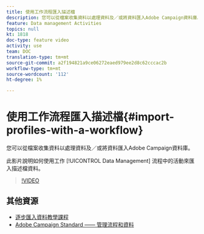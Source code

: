 ```yaml
---
title: 使用工作流程匯入描述檔
description: 您可以從檔案收集資料以處理資料及／或將資料匯入Adobe Campaign資料庫。 此影片說明如何使用工作流程匯入描述檔資料。
feature: Data management Activities
topics: null
kt: 1818
doc-type: feature video
activity: use
team: DOC
translation-type: tm+mt
source-git-commit: a2f194821a9ce06272eaed979ee2d8c62cccac2b
workflow-type: tm+mt
source-wordcount: '112'
ht-degree: 1%

---
```



# 使用工作流程匯入描述檔{#import-profiles-with-a-workflow}

您可以從檔案收集資料以處理資料及／或將資料匯入Adobe Campaign資料庫。

此影片說明如何使用工作 [!UICONTROL Data Management] 流程中的活動來匯入描述檔資料。

>[!VIDEO](https://video.tv.adobe.com/v/24993?quality=12)

## 其他資源

* [逐步匯入資料教學課程](https://docs.adobe.com/content/help/en/campaign-standard/using/managing-processes-and-data/workflow-general-operation/importing-data.html#example--import-workflow-template)
* [Adobe Campaign Standard —— 管理流程和資料](https://docs.adobe.com/content/help/en/campaign-standard/using/managing-processes-and-data/about-workflows-and-data-management/discovering-workflows.html)
